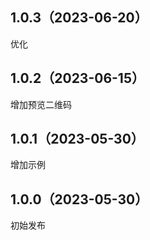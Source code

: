 ## 1.0.3（2023-06-20）
优化
## 1.0.2（2023-06-15）
增加预览二维码
## 1.0.1（2023-05-30）
增加示例
## 1.0.0（2023-05-30）
初始发布
